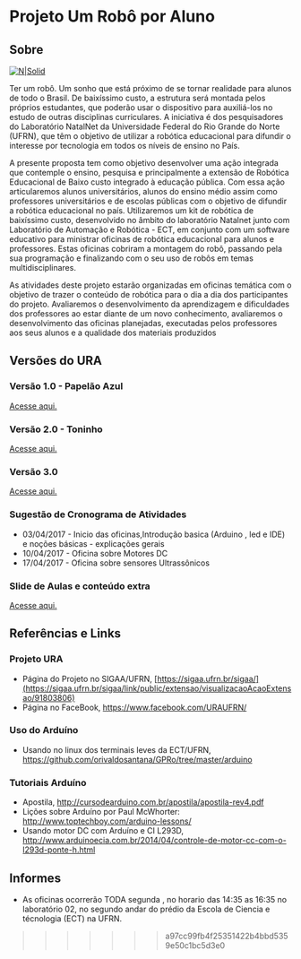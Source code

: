 # Projeto Um Robô por Aluno
## Sobre

[![N|Solid](http://www.natalnet.br/ura/wp-content/themes/Ura/images/logo.png)](http://www.natalnet.br/ura/)

Ter um robô. Um sonho que está próximo de se tornar realidade para alunos de todo o Brasil. De baixíssimo custo, a estrutura será montada pelos próprios estudantes, que poderão usar o dispositivo para auxiliá-los no estudo de outras disciplinas curriculares.
A iniciativa é dos pesquisadores do Laboratório NatalNet da Universidade Federal do Rio Grande do Norte (UFRN), que têm o objetivo de utilizar a robótica educacional para difundir o interesse por tecnologia em todos os níveis de ensino no País.

A presente proposta tem como objetivo desenvolver uma ação integrada que contemple o ensino, pesquisa e principalmente a extensão de Robótica Educacional de Baixo custo integrado à educação pública. Com essa ação articularemos alunos universitários, alunos do ensino médio assim como professores universitários e de escolas públicas com o objetivo de difundir a robótica educacional no país. Utilizaremos um kit de robótica de baixíssimo custo, desenvolvido no âmbito do laboratório Natalnet junto com Laboratório de Automação e Robótica - ECT, em conjunto com um software educativo para ministrar oficinas de robótica educacional para alunos e professores. Estas oficinas  cobriram a montagem do robô, passando pela sua programação e finalizando com o seu uso de robôs em temas multidisciplinares.

As atividades deste projeto estarão organizadas em oficinas temática com o objetivo de trazer o conteúdo de robótica para o dia a dia dos participantes do projeto. Avaliaremos o desenvolvimento da aprendizagem e dificuldades dos professores ao estar diante de um novo conhecimento, avaliaremos o desenvolvimento das oficinas planejadas, executadas pelos professores aos seus alunos e a qualidade dos materiais produzidos

## Versões do URA
### Versão 1.0 - Papelão Azul

[Acesse aqui.](https://github.com/orivaldosantana/ProjetoURA/tree/master/Vers%C3%A3o%201.0)

### Versão 2.0 - Toninho

[Acesse aqui.](https://github.com/orivaldosantana/ProjetoURA/tree/master/toninho)

### Versão 3.0

[Acesse aqui.](https://github.com/orivaldosantana/ProjetoURA/tree/master/versao_3)
 
### Sugestão de Cronograma de Atividades
* 03/04/2017 - Inicio das oficinas,Introdução basica (Arduino ,  led e IDE) e noções básicas - explicações gerais 
* 10/04/2017 - Oficina sobre Motores DC
* 17/04/2017 - Oficina sobre sensores Ultrassônicos 

### Slide de Aulas e conteúdo extra
[Acesse aqui.](https://github.com/lar-ect/URA/tree/master/versao_3/Slides%20de%20aula)

## Referências e Links 

### Projeto URA
* Página do Projeto no SIGAA/UFRN, [https://sigaa.ufrn.br/sigaa/](https://sigaa.ufrn.br/sigaa/link/public/extensao/visualizacaoAcaoExtensao/91803806)
* Página no FaceBook, https://www.facebook.com/URAUFRN/ 

### Uso do Arduíno 
* Usando no linux dos terminais leves da ECT/UFRN, 
https://github.com/orivaldosantana/GPRo/tree/master/arduino 

### Tutoriais Arduíno 
* Apostila, http://cursodearduino.com.br/apostila/apostila-rev4.pdf 
* Lições sobre Arduíno por Paul McWhorter: http://www.toptechboy.com/arduino-lessons/
* Usando motor DC com Arduíno e CI L293D, http://www.arduinoecia.com.br/2014/04/controle-de-motor-cc-com-o-l293d-ponte-h.html 

## Informes

* As oficinas ocorrerão TODA segunda , no horario das 14:35 as 16:35 no laboratório 02, no segundo andar do prédio da Escola de Ciencia e técnologia (ECT)  na UFRN.
>>>>>>> a97cc99fb4f25351422b4bbd5359e50c1bc5d3e0
